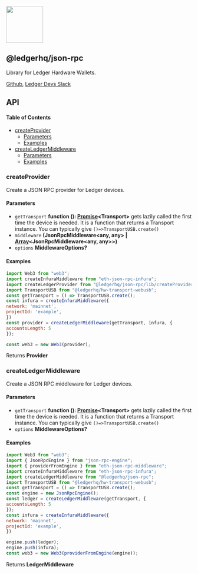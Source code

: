 <img src="https://user-images.githubusercontent.com/211411/34776833-6f1ef4da-f618-11e7-8b13-f0697901d6a8.png" height="100" />

## @ledgerhq/json-rpc

Library for Ledger Hardware Wallets.

[Github](https://github.com/LedgerHQ/ledgerjs/),
[Ledger Devs Slack](https://ledger-dev.slack.com/)

## API

<!-- Generated by documentation.js. Update this documentation by updating the source code. -->

#### Table of Contents

-   [createProvider](#createprovider)
    -   [Parameters](#parameters)
    -   [Examples](#examples)
-   [createLedgerMiddleware](#createledgermiddleware)
    -   [Parameters](#parameters-1)
    -   [Examples](#examples-1)

### createProvider

Create a JSON RPC provider for Ledger devices.

#### Parameters

-   `getTransport` **function (): [Promise](https://developer.mozilla.org/docs/Web/JavaScript/Reference/Global_Objects/Promise)&lt;Transport>** gets lazily called the first time the device is needed. It is a function that returns a Transport instance. You can typically give `()=>TransportUSB.create()`
-   `middleware` **(JsonRpcMiddleware&lt;any, any> | [Array](https://developer.mozilla.org/docs/Web/JavaScript/Reference/Global_Objects/Array)&lt;JsonRpcMiddleware&lt;any, any>>)** 
-   `options` **MiddlewareOptions?** 

#### Examples

```javascript
import Web3 from "web3";
import createInfuraMiddleware from "eth-json-rpc-infura";
import createLedgerProvider from "@ledgerhq/json-rpc/lib/createProvider";
import TransportUSB from "@ledgerhq/hw-transport-webusb";
const getTransport = () => TransportUSB.create();
const infura = createInfuraMiddleware({
network: 'mainnet',
projectId: 'example',
})
const provider = createLedgerMiddleware(getTransport, infura, {
accountsLength: 5
});

const web3 = new Web3(provider);
```

Returns **Provider** 

### createLedgerMiddleware

Create a JSON RPC middleware for Ledger devices.

#### Parameters

-   `getTransport` **function (): [Promise](https://developer.mozilla.org/docs/Web/JavaScript/Reference/Global_Objects/Promise)&lt;Transport>** gets lazily called the first time the device is needed. It is a function that returns a Transport instance. You can typically give `()=>TransportUSB.create()`
-   `options` **MiddlewareOptions?** 

#### Examples

```javascript
import Web3 from "web3";
import { JsonRpcEngine } from "json-rpc-engine";
import { providerFromEngine } from "eth-json-rpc-middleware";
import createInfuraMiddleware from "eth-json-rpc-infura";
import createLedgerMiddleware from "@ledgerhq/json-rpc";
import TransportUSB from "@ledgerhq/hw-transport-webusb";
const getTransport = () => TransportUSB.create();
const engine = new JsonRpcEngine();
const ledger = createLedgerMiddleware(getTransport, {
accountsLength: 5
});
const infura = createInfuraMiddleware({
network: 'mainnet',
projectId: 'example',
})

engine.push(ledger);
engine.push(infura);
const web3 = new Web3(providerFromEngine(engine));
```

Returns **LedgerMiddleware** 
